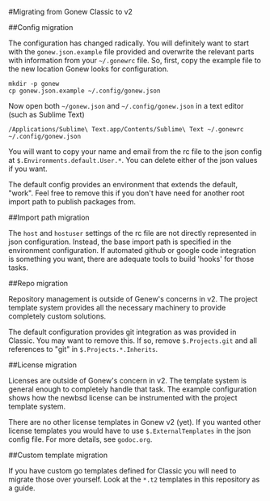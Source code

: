 [godoc.org]: http://godoc.org/github.com/bmatsuo/gonew "godoc.org"

#Migrating from Gonew Classic to v2

##Config migration

The configuration has changed radically. You will definitely want to start with
the `gonew.json.example` file provided and overwrite the relevant parts with
information from your `~/.gonewrc` file. So, first, copy the example file to the
new location Gonew looks for configuration.

    mkdir -p gonew
    cp gonew.json.example ~/.config/gonew.json

Now open both `~/gonew.json` and `~/.config/gonew.json` in a text editor (such as
Sublime Text)

    /Applications/Sublime\ Text.app/Contents/Sublime\ Text ~/.gonewrc ~/.config/gonew.json

You will want to copy your name and email from the rc file to the json config at
`$.Environments.default.User.*`. You can delete either of the json values if you
want.

The default config provides an environment that extends the default, "work". Feel
free to remove this if you don't have need for another root import path to
publish packages from.

##Import path migration

The `host` and `hostuser` settings of the rc file are not directly represented
in json configuration. Instead, the base import path is specified in the
environment configuration. If automated github or google code integration is
something you want, there are adequate tools to build 'hooks' for those tasks.

##Repo migration

Repository management is outside of Genew's concerns in v2. The project template
system provides all the necessary machinery to provide completely custom
solutions.

The default configuration provides git integration as was provided in Classic.
You may want to remove this. If so, remove `$.Projects.git` and all references
to "git" in `$.Projects.*.Inherits`.


##License migration

Licenses are outside of Gonew's concern in v2. The template system is general
enough to completely handle that task. The example configuration shows how
the newbsd license can be instrumented with the project template system.

There are no other license templates in Gonew v2 (yet). If you wanted other
license templates you would have to use `$.ExternalTemplates` in the json config
file. For more details, see `godoc.org`.

##Custom template migration

If you have custom go templates defined for Classic you will need to migrate
those over yourself. Look at the `*.t2` templates in this repository as a guide.
